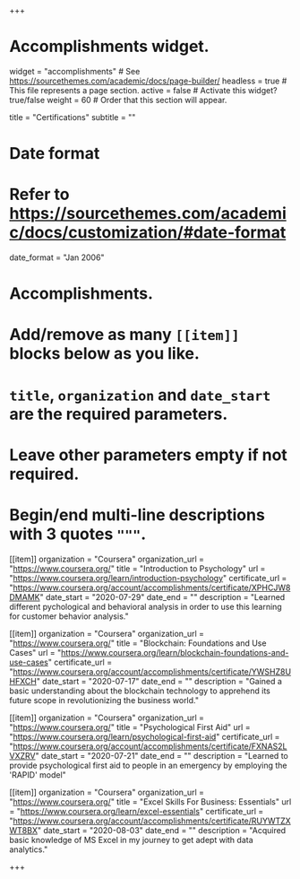 +++
# Accomplishments widget.
widget = "accomplishments"  # See https://sourcethemes.com/academic/docs/page-builder/
headless = true  # This file represents a page section.
active = false  # Activate this widget? true/false
weight = 60  # Order that this section will appear.

title = "Certifications"
subtitle = ""

# Date format
#   Refer to https://sourcethemes.com/academic/docs/customization/#date-format
date_format = "Jan 2006"

# Accomplishments.
#   Add/remove as many `[[item]]` blocks below as you like.
#   `title`, `organization` and `date_start` are the required parameters.
#   Leave other parameters empty if not required.
#   Begin/end multi-line descriptions with 3 quotes `"""`.

[[item]]
  organization = "Coursera"
  organization_url = "https://www.coursera.org/"
  title = "Introduction to Psychology"
  url = "https://www.coursera.org/learn/introduction-psychology"
  certificate_url = "https://www.coursera.org/account/accomplishments/certificate/XPHCJW8DMAMK"
  date_start = "2020-07-29"
  date_end = ""
  description = "Learned different pychological and behavioral analysis in order to use this learning for customer behavior analysis."

[[item]]
  organization = "Coursera"
  organization_url = "https://www.coursera.org/"
  title = "Blockchain: Foundations and Use Cases"
  url = "https://www.coursera.org/learn/blockchain-foundations-and-use-cases"
  certificate_url = "https://www.coursera.org/account/accomplishments/certificate/YWSHZ8UHFXCH"
  date_start = "2020-07-17"
  date_end = ""
  description = "Gained a basic understanding about the blockchain technology to apprehend its future scope in revolutionizing the business world."
  
[[item]]
  organization = "Coursera"
  organization_url = "https://www.coursera.org/"
  title = "Psychological First Aid"
  url = "https://www.coursera.org/learn/psychological-first-aid"
  certificate_url = "https://www.coursera.org/account/accomplishments/certificate/FXNAS2LVXZRV"
  date_start = "2020-07-21"
  date_end = ""
  description = "Learned to provide psychological first aid to people in an emergency by employing the 'RAPID' model"

[[item]]
  organization = "Coursera"
  organization_url = "https://www.coursera.org/"
  title = "Excel Skills For Business: Essentials"
  url = "https://www.coursera.org/learn/excel-essentials"
  certificate_url = "https://www.coursera.org/account/accomplishments/certificate/RUYWTZXWT8BX"
  date_start = "2020-08-03"
  date_end = ""
  description = "Acquired basic knowledge of MS Excel in my journey to get adept with data analytics."
  
+++
